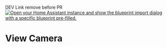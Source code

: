 DEV Link remove before PR
[![Open your Home Assistant instance and show the blueprint import dialog with a specific blueprint pre-filled.](https://my.home-assistant.io/badges/blueprint_import.svg)](https://my.home-assistant.io/redirect/blueprint_import/?blueprint_url=https%3A%2F%2Fraw.githubusercontent.com%2Fdinki%2FView-Assist%2Fviewassist-cameraview%2FView+Assist+custom+sentences%2FView+Camera%2Fblueprint-viewcamera.yaml)

# View Camera
